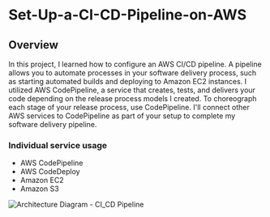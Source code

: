 # Set-Up-a-CI-CD-Pipeline-on-AWS

## Overview


In this project, I learned how to configure an AWS CI/CD pipeline. A pipeline allows you to automate processes in your software delivery process, such as starting automated builds and deploying to Amazon EC2 instances. I utilized AWS CodePipeline, a service that creates, tests, and delivers your code depending on the release process models I created. To choreograph each stage of your release process, use CodePipeline. I'll connect other AWS services to CodePipeline as part of your setup to complete my software delivery pipeline.

 

### Individual service usage

 

- AWS CodePipeline
- AWS CodeDeploy
- Amazon EC2
- Amazon S3



![Architecture Diagram - CI_CD Pipeline](https://github.com/Tech-Nat/Set-Up-a-CI-CD-Pipeline-on-AWS/assets/97749491/7bb80ce3-2d96-44e6-a3d2-2ccb2252ed38)
